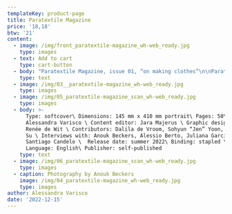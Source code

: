 ```yaml
---
templateKey: product-page
title: Paratextile Magazine
price: '18,18'
btw: '21'
content:
  - image: /img/front_paratextile-magazine_wh-web_ready.jpg
    type: images
  - text: Add to cart
    type: cart-button
  - body: "Paratextile Magazine, issue 01, “on making clothes”\n\nParatextile Magazine, made by Alessandra Varisco, is an experimental alternative sewing and pattern-making publication that aims to collect and create space for knowledge, heritage, relationships, stories, and ways of making clothes from various fashion systems. \r\n\n\rThe magazine is a re-interpretation of contemporary and past DIY-periodicals with instructions for sewing, knitting, pattern cutting, etc. Instead of sharing instructions for making clothes as a leisure activity, Paratextile Magazine opens up the practice of dressmaking to free interpretation, to share self-taught experimental approaches and stories on hidden processes of garments production. \r\n\nThis magazine includes a pull-out pattern to recreate an intuitive t-shirt"
    type: text
  - image: /img/03__paratextile-magazine_wh-web_ready.jpg
    type: images
  - image: /img/05_paratextile-magazine_scan_wh-web_ready.jpg
    type: images
  - body: >-
      Type: softcover\ Dimensions: 145 mm x 410 mm portrait\ Pages: 50\ Editors:
      Alessandra Varisco \ Content editor: Jara Majerus \ Graphic design: Heike
      Renée de Wit \ Contributors: Dalila de Vroom, Sohyun “Jen” Yoon, Wei-Chi
      Su \ Interviews with: Anouk Beckers, Alessio Berto, Juliana Garcia Bello,
      Santiago Candelo \  Release date: summer 2022\ Binding: stapled \
      Language: English\ Publisher: self-published
    type: text
  - image: /img/06_paratextile-magazine_scan_wh-web_ready.jpg
    type: images
  - caption: Photography by Anouk Beckers
    image: /img/04_paratextile-magazine_wh-web_ready.jpg
    type: images
author: Alessandra Varisco
date: '2022-12-15'
---
```


